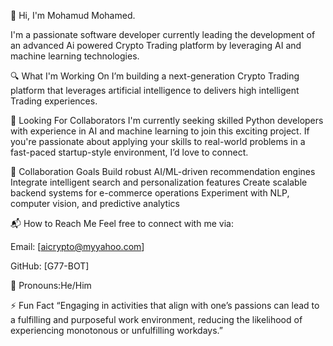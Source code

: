 👋 Hi, I'm Mohamud Mohamed.

I'm a passionate software developer currently leading the development of an advanced Ai powered Crypto Trading platform by leveraging AI and machine learning technologies.

🔍 What I'm Working On
I’m building a next-generation Crypto Trading platform that leverages artificial intelligence to delivers high intelligent Trading experiences.

🚀 Looking For Collaborators
I'm currently seeking skilled Python developers with experience in AI and machine learning to join this exciting project. If you're passionate about applying your skills to real-world problems in a fast-paced startup-style environment, I’d love to connect.

🤝 Collaboration Goals
Build robust AI/ML-driven recommendation engines
Integrate intelligent search and personalization features
Create scalable backend systems for e-commerce operations
Experiment with NLP, computer vision, and predictive analytics

📬 How to Reach Me
Feel free to connect with me via:

Email: [aicrypto@myyahoo.com]

GitHub: [G77-BOT]

🧑 Pronouns:He/Him

⚡ Fun Fact
“Engaging in activities that align with one’s passions can lead to a fulfilling and purposeful work environment, reducing the likelihood of experiencing monotonous or unfulfilling workdays.”

<!---
G77-BOT/G77-BOT is a ✨ special ✨ repository because its `README.md` (this file) appears on your GitHub profile.
You can click the Preview link to take a look at your changes.
--->
